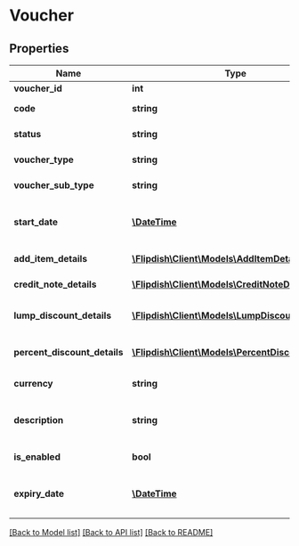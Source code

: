 # Voucher

## Properties
Name | Type | Description | Notes
------------ | ------------- | ------------- | -------------
**voucher_id** | **int** | Voucher Id | [optional] 
**code** | **string** | Voucher Code | [optional] 
**status** | **string** | Voucher Status | [optional] 
**voucher_type** | **string** | Voucher Type | [optional] 
**voucher_sub_type** | **string** | Voucher Sub Type | [optional] 
**start_date** | [**\DateTime**](\DateTime.md) | Voucher Expires On (Time in UTC) | [optional] 
**add_item_details** | [**\Flipdish\Client\Models\AddItemDetails**](AddItemDetails.md) | Add item details | [optional] 
**credit_note_details** | [**\Flipdish\Client\Models\CreditNoteDetails**](CreditNoteDetails.md) | Credit note details | [optional] 
**lump_discount_details** | [**\Flipdish\Client\Models\LumpDiscountDetails**](LumpDiscountDetails.md) | Lump discount details | [optional] 
**percent_discount_details** | [**\Flipdish\Client\Models\PercentDiscountDetails**](PercentDiscountDetails.md) | Percent discount details | [optional] 
**currency** | **string** | Currency of the voucher | [optional] 
**description** | **string** | Voucher Description (Visible on printout) | [optional] 
**is_enabled** | **bool** | Is voucher enabled | [optional] 
**expiry_date** | [**\DateTime**](\DateTime.md) | Voucher Expires On (Time in UTC) | [optional] 

[[Back to Model list]](../README.md#documentation-for-models) [[Back to API list]](../README.md#documentation-for-api-endpoints) [[Back to README]](../README.md)


